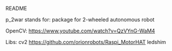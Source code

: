 README

p_2war stands for:
package for 2-wheeled autonomous robot

OpenCV:
https://www.youtube.com/watch?v=QzVYnG-WaM4

Libs:
cv2
https://github.com/orionrobots/Raspi_MotorHAT
ledshim